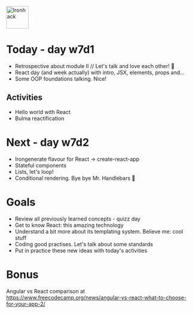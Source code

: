<img src="https://raw.githubusercontent.com/webmad1019-1/w1d3-advanced-selectors-positioning-full-layout/master/img/ironhack.svg?sanitize=true" alt="Ironhack" width="60"/>

# Today - day w7d1

- Retrospective about module II // Let's talk and love each other! 🚀
- React day (and week actually) with intro, JSX, elements, props and...
- Some OOP foundations talking. Nice!

## Activities

- Hello world with React
- Bulma reactification

# Next - day w7d2

- Irongenerate flavour for React -> create-react-app
- Stateful components
- Lists, let's loop!
- Conditional rendering. Bye bye Mr. Handlebars 🥀

# Goals

- Review all previously learned concepts - quizz day
- Get to know React: this amazing technology
- Understand a bit more about its templating system. Believe me: cool stuff
- Coding good practises. Let's talk about some standards
- Put in practice these new ideas with today's activities

# Bonus

Angular vs React comparison at https://www.freecodecamp.org/news/angular-vs-react-what-to-choose-for-your-app-2/
